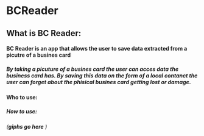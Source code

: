 # BCReader

## What is BC Reader: 

#### BC Reader is an app that allows the user to save data extracted from a picutre of a busines card

##### By taking a picuture of a busines card the user can acces data the business card has. By saving this data on the form of a local contanct the user can forget about the phisical busines card getting lost or damage. 

#### Who to use: 

##### How to use: 

###### (**giphs go here** )
